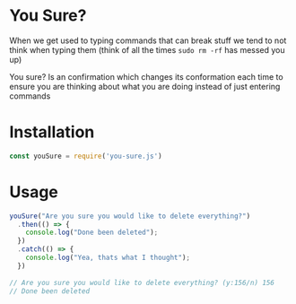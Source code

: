 # You Sure?
When we get used to typing commands that can break stuff we tend to not think when typing them (think of all the times `sudo rm -rf` has messed you up)

You sure? Is an confirmation which changes its conformation each time to ensure you are thinking about what you are doing instead of just entering commands

# Installation
```javascript
const youSure = require('you-sure.js')
```


# Usage
```javascript
youSure("Are you sure you would like to delete everything?")
  .then(() => {
    console.log("Done been deleted");
  })
  .catch(() => {
    console.log("Yea, thats what I thought");
  })
  
// Are you sure you would like to delete everything? (y:156/n) 156
// Done been deleted
```
